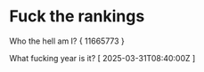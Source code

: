 # Fuck the rankings

Who the hell am I?
{ 11665773 }

What fucking year is it?
[ 2025-03-31T08:40:00Z ]
